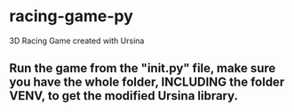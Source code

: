 # racing-game-py
3D Racing Game created with Ursina 
## Run the game from the "__init__.py" file, make sure you have the whole folder, INCLUDING the folder VENV, to get the modified Ursina library.